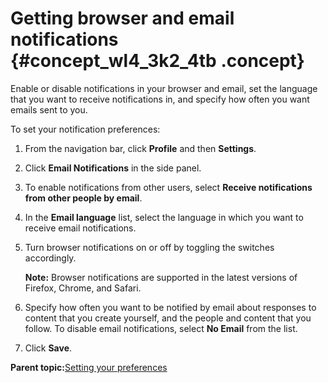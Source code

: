 # Getting browser and email notifications {#concept_wl4_3k2_4tb .concept}

Enable or disable notifications in your browser and email, set the language that you want to receive notifications in, and specify how often you want emails sent to you.

To set your notification preferences:

1.  From the navigation bar, click **Profile** and then **Settings**.
2.  Click **Email Notifications** in the side panel.
3.  To enable notifications from other users, select **Receive notifications from other people by email**.
4.  In the **Email language** list, select the language in which you want to receive email notifications.
5.  Turn browser notifications on or off by toggling the switches accordingly.

    **Note:** Browser notifications are supported in the latest versions of Firefox, Chrome, and Safari.

6.  Specify how often you want to be notified by email about responses to content that you create yourself, and the people and content that you follow. To disable email notifications, select **No Email** from the list.
7.  Click **Save**.

**Parent topic:**[Setting your preferences](../profiles/c_pers_setting_preferences.md)

